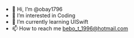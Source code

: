 - 👋 Hi, I’m @obay1796
- 👀 I’m interested in Coding
- 🌱 I’m currently learning UISwift
- 📫 How to reach me bebo_t_1996@hotmail.com

<!---
obay1796/obay1796 is a ✨ special ✨ repository because its `README.md` (this file) appears on your GitHub profile.
You can click the Preview link to take a look at your changes.
--->
